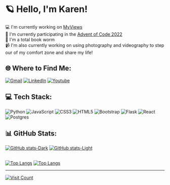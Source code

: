 # 🪐 Hello, I'm Karen!
💻 I'm currently working on [MyViews](https://github.com/karengcecena/project-movie-app)<br>
🎄 I'm currently participating in the [Advent of Code 2022](https://adventofcode.com/2022/about)<br>
📖 I'm a total book worm<br>
📹 I'm also currently working on using photography and videography to step our of my comfort zone and share my life!


## 🌐 Where to Find Me:
[![Gmail](https://img.shields.io/badge/-Gmail-red?style=for-the-badge&logo=gmail&logoColor=white)](mailto:karengcecena@gmail.com?subject=The%20subject%20of%20the%20mail)
[![LinkedIn](https://img.shields.io/badge/-LinkedIn-blue?style=for-the-badge&logo=linkedin&logoColor=white)](https://linkedin.com/in/karengcecena)
[![Youtube](https://img.shields.io/badge/-Subscribe-red?style=for-the-badge&logo=youtube&logoColor=white)](https://www.youtube.com/channel/UCp-Hro7F3127NBXsNrUuO6g)


## 💻 Tech Stack:
![Python](https://img.shields.io/badge/python-3670A0?style=for-the-badge&logo=python&logoColor=ffdd54) ![JavaScript](https://img.shields.io/badge/javascript-%23323330.svg?style=for-the-badge&logo=javascript&logoColor=%23F7DF1E) ![CSS3](https://img.shields.io/badge/css3-%231572B6.svg?style=for-the-badge&logo=css3&logoColor=white) ![HTML5](https://img.shields.io/badge/html5-%23E34F26.svg?style=for-the-badge&logo=html5&logoColor=white) ![Bootstrap](https://img.shields.io/badge/bootstrap-%23563D7C.svg?style=for-the-badge&logo=bootstrap&logoColor=white) ![Flask](https://img.shields.io/badge/flask-%23000.svg?style=for-the-badge&logo=flask&logoColor=white) ![React](https://img.shields.io/badge/react-%2320232a.svg?style=for-the-badge&logo=react&logoColor=%2361DAFB) ![Postgres](https://img.shields.io/badge/postgres-%23316192.svg?style=for-the-badge&logo=postgresql&logoColor=white)


## 📊 GitHub Stats:
[![GitHub stats-Dark](https://github-readme-stats.vercel.app/api?username=karengcecena&show_icons=true&theme=gotham#gh-dark-mode-only)](https://github.com/karengcecena/github-readme-stats#gh-dark-mode-only)
[![GitHub stats-Light](https://github-readme-stats.vercel.app/api?username=karengcecena&show_icons=true&theme=default#gh-light-mode-only)](https://github.com/karengcecena/github-readme-stats#gh-light-mode-only)

<br>[![Top Langs](https://github-readme-stats.vercel.app/api/top-langs/?username=karengcecena&theme=gotham&layout=compact#gh-dark-mode-only)](https://github.com/karengcecena/github-readme-stats#gh-dark-mode-only)
[![Top Langs](https://github-readme-stats.vercel.app/api/top-langs/?username=karengcecena&theme=default&layout=compact#gh-light-mode-only)](https://github.com/karengcecena/github-readme-stats#gh-light-mode-only)

---
[![Visit Count](https://visitcount.itsvg.in/api?id=karengcecena&label=Profile%20Views&color=8&icon=0&pretty=true)](https://visitcount.itsvg.in)
